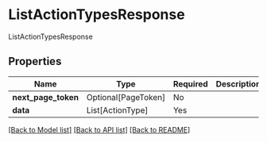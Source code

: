 # ListActionTypesResponse

ListActionTypesResponse

## Properties
| Name | Type | Required | Description |
| ------------ | ------------- | ------------- | ------------- |
**next_page_token** | Optional[PageToken] | No |  |
**data** | List[ActionType] | Yes |  |


[[Back to Model list]](../../README.md#models-v1-link) [[Back to API list]](../../README.md#documentation-for-api-endpoints) [[Back to README]](../../README.md)
